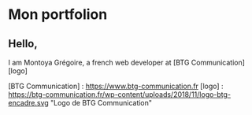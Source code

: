 # Mon portfolion

## Hello,
I am Montoya Grégoire, a french web developer at [BTG Communication] [logo]



[BTG Communication] : https://www.btg-communication.fr
[logo] : https://btg-communication.fr/wp-content/uploads/2018/11/logo-btg-encadre.svg "Logo de BTG Communication"
